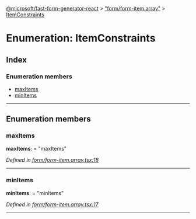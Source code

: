 [@microsoft/fast-form-generator-react](../README.md) > ["form/form-item.array"](../modules/_form_form_item_array_.md) > [ItemConstraints](../enums/_form_form_item_array_.itemconstraints.md)

# Enumeration: ItemConstraints

## Index

### Enumeration members

* [maxItems](_form_form_item_array_.itemconstraints.md#maxitems)
* [minItems](_form_form_item_array_.itemconstraints.md#minitems)

---

## Enumeration members

<a id="maxitems"></a>

###  maxItems

**maxItems**:  = "maxItems"

*Defined in [form/form-item.array.tsx:18](https://github.com/Microsoft/fast-dna/blob/164dd3ca/packages/fast-form-generator-react/src/form/form-item.array.tsx#L18)*

___
<a id="minitems"></a>

###  minItems

**minItems**:  = "minItems"

*Defined in [form/form-item.array.tsx:17](https://github.com/Microsoft/fast-dna/blob/164dd3ca/packages/fast-form-generator-react/src/form/form-item.array.tsx#L17)*

___

